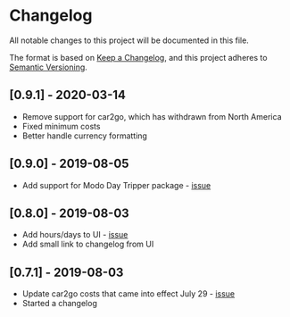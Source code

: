# Changelog

All notable changes to this project will be documented in this file.

The format is based on [Keep a Changelog](https://keepachangelog.com/en/1.0.0/), and this project adheres to [Semantic Versioning](https://semver.org/spec/v2.0.0.html).

## [0.9.1] - 2020-03-14

- Remove support for car2go, which has withdrawn from North America
- Fixed minimum costs
- Better handle currency formatting

## [0.9.0] - 2019-08-05

- Add support for Modo Day Tripper package - [issue](https://github.com/wachunga/car-share-fare/issues/13)

## [0.8.0] - 2019-08-03

- Add hours/days to UI - [issue](https://github.com/wachunga/car-share-fare/issues/6)
- Add small link to changelog from UI

## [0.7.1] - 2019-08-03

- Update car2go costs that came into effect July 29 - [issue](https://github.com/wachunga/car-share-fare/issues/11)
- Started a changelog
